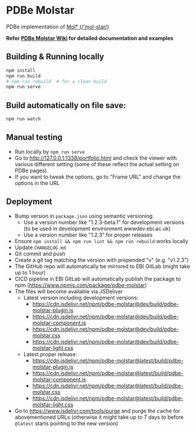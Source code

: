 # PDBe Molstar

PDBe implementation of [Mol\* (/'mol-star/)](https://github.com/molstar/molstar)

**Refer [PDBe Molstar Wiki](https://github.com/PDBeurope/pdbe-molstar/wiki) for detailed documentation and examples**

## Building & Running locally

```sh
npm install
npm run build
# npm run rebuild  # for a clean build
npm run serve
```

## Build automatically on file save:

```sh
npm run watch
```

## Manual testing

- Run locally by `npm run serve`
- Go to <http://127.0.0.1:1338/portfolio.html> and check the viewer with various different setting (some of these reflect the actual setting on PDBe pages)
- If you want to tweak the options, go to "Frame URL" and change the options in the URL

## Deployment

- Bump version in `package.json` using semantic versioning
  - Use a version number like "1.2.3-beta.1" for development versions (to be used in development environment wwwdev.ebi.ac.uk)
  - Use a version number like "1.2.3" for proper releases
- Ensure `npm install && npm run lint && npm run rebuild` works locally
- Update `CHANGELOG.md`
- Git commit and push
- Create a git tag matching the version with prepended "v" (e.g. "v1.2.3")
- The GitHub repo will automatically be mirrored to EBI GitLab (might take up to 1 hour)
- CICD pipeline in EBI GitLab will automatically publish the package to npm (https://www.npmjs.com/package/pdbe-molstar)
- The files will become available via JSDeliver
  - Latest version including development versions:
    - https://cdn.jsdelivr.net/npm/pdbe-molstar@dev/build/pdbe-molstar-plugin.js
    - https://cdn.jsdelivr.net/npm/pdbe-molstar@dev/build/pdbe-molstar-component.js
    - https://cdn.jsdelivr.net/npm/pdbe-molstar@dev/build/pdbe-molstar.css
    - https://cdn.jsdelivr.net/npm/pdbe-molstar@dev/build/pdbe-molstar-light.css
  - Latest proper release:
    - https://cdn.jsdelivr.net/npm/pdbe-molstar@latest/build/pdbe-molstar-plugin.js
    - https://cdn.jsdelivr.net/npm/pdbe-molstar@latest/build/pdbe-molstar-component.js
    - https://cdn.jsdelivr.net/npm/pdbe-molstar@latest/build/pdbe-molstar.css
    - https://cdn.jsdelivr.net/npm/pdbe-molstar@latest/build/pdbe-molstar-light.css
-   Go to https://www.jsdelivr.com/tools/purge and purge the cache for abovementioned URLs (otherwise it might take up to 7 days to before `@latest` starts pointing to the new version)
